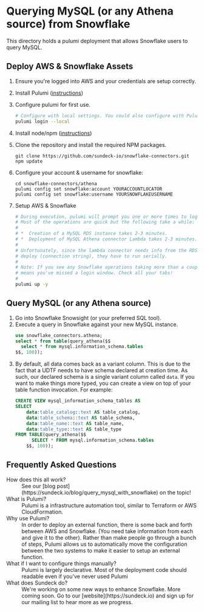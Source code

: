 # Querying MySQL (or any Athena source) from Snowflake

This directory holds a pulumi deployment that allows Snowflake users to query MySQL.

## Deploy AWS & Snowflake Assets
1. Ensure you're logged into AWS and your credentials are setup correctly. 
1. Install Pulumi ([instructions](https://www.pulumi.com/docs/get-started/install/))
1. Configure pulumi for first use.
   ```bash
   # Configure with local settings. You could also configure with Pulumi cloud but that takes more time. 
   pulumi login --local
   ```
1. Install node/npm ([instructions](https://nodejs.org/en/download/))
1. Clone the repository and install the required NPM packages.
   ```
   git clone https://github.com/sundeck-io/snowflake-connectors.git
   npm update
   ```
   
1. Configure your account & username for snowflake: 
   ```
   cd snowflake-connectors/athena
   pulumi config set snowflake:account YOURACCOUNTLOCATOR
   pulumi config set snowflake:username YOURSNOWFLAKEUSERNAME
   ```
1. Setup AWS & Snowflake 
   ```bash
   # During execution, pulumi will prompt you one or more times to login to Snowflake via browser.
   # Most of the operations are quick but the following take a while:
   #
   # *  Creation of a MySQL RDS instance takes 2-3 minutes.
   # *  Deployment of MySQL Athena connector Lambda takes 2-3 minutes.
   # 
   # Unfortunately, since the lambda connector needs info from the RDS instance post 
   # deploy (connection string), they have to run serially.  
   #
   # Note: If you see any Snowflake operations taking more than a couple seconds, that typically 
   # means you've missed a login window. Check all your tabs!
   #
   pulumi up -y
   ```
   
## Query MySQL (or any Athena source)
1. Go into Snowflake Snowsight (or your preferred SQL tool).
1. Execute a query in Snowflake against your new MySQL instance.
   ```sql
   use snowflake_connectors.athena;
   select * from table(query_athena($$ 
     select * from mysql.information_schema.tables
   $$, 100));
   ```
1. By default, all data comes back as a variant column. This is due to the fact that a UDTF needs to have schema declared at creation time. As such, our declared schema is a single variant column called `data`. If you want to make things more typed, you can create a view on top of your table function invocation. For example:
   ```sql
   CREATE VIEW mysql_information_schema_tables AS 
   SELECT 
       data:table_catalog::text AS table_catalog,
       data:table_schema::text AS table_schema,
       data:table_name::text AS table_name,
       data:table_type::text AS table_type
   FROM TABLE(query_athena($$ 
         SELECT * FROM mysql.information_schema.tables
       $$, 100)); 
   ```

## Frequently Asked Questions
<dl>
   <dt>How does this all work?</dt>
   <dd>See our [blog post](https://sundeck.io/blog/query_mysql_with_snowflake) on the topic!</dd>
   <dt>What is Pulumi?</dt>
   <dd>Pulumi is a infrastructure automation tool, similar to Terraform or AWS CloudFormation.</dd>
   <dt>Why use Pulumi?</dt>
   <dd>In order to deploy an external function, there is some back and forth between AWS and Snowflake. (You need take information from each and give it to the other). Rather than make people go through a bunch of steps, Pulumi allows us to automatically move the configuration between the two systems to make it easier to setup an external function.</dd>
    <dt>What if I want to configure things manually?</dt>
    <dd>Pulumi is largely declarative. Most of the deployment code should readable even if you've never used Pulumi</dd>
   <dt>What does Sundeck do?</dt>
<dd>We're working on some new ways to enhance Snowflake. More coming soon. Go to our [website](https://sundeck.io) and sign up for our mailing list to hear more as we progress.</dd>
</dl>

